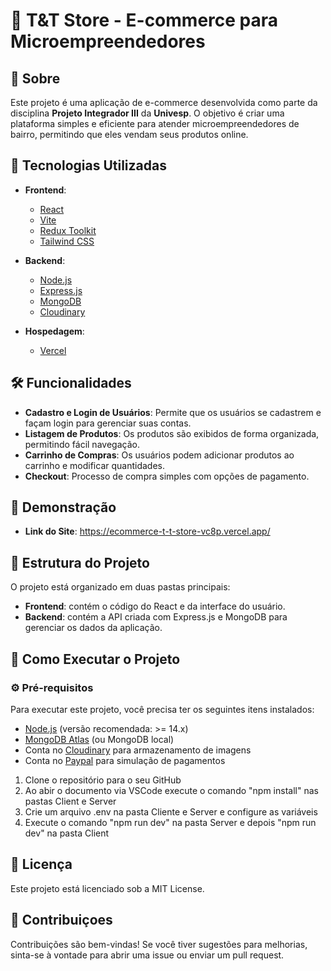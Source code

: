 # 🛒 T&T Store - E-commerce para Microempreendedores

## 📖 Sobre

Este projeto é uma aplicação de e-commerce desenvolvida como parte da disciplina **Projeto Integrador III** da **Univesp**. O objetivo é criar uma plataforma simples e eficiente para atender microempreendedores de bairro, permitindo que eles vendam seus produtos online.

## 🚀 Tecnologias Utilizadas

- **Frontend**:
  - [React](https://reactjs.org/)
  - [Vite](https://vitejs.dev/)
  - [Redux Toolkit](https://redux-toolkit.js.org/)
  - [Tailwind CSS](https://tailwindcss.com/)

- **Backend**:
  - [Node.js](https://nodejs.org/)
  - [Express.js](https://expressjs.com/)
  - [MongoDB](https://www.mongodb.com/)
  - [Cloudinary](https://cloudinary.com/)

- **Hospedagem**:
  - [Vercel](https://vercel.com/)
 

## 🛠️ Funcionalidades

- **Cadastro e Login de Usuários**: Permite que os usuários se cadastrem e façam login para gerenciar suas contas.
- **Listagem de Produtos**: Os produtos são exibidos de forma organizada, permitindo fácil navegação.
- **Carrinho de Compras**: Os usuários podem adicionar produtos ao carrinho e modificar quantidades.
- **Checkout**: Processo de compra simples com opções de pagamento.

## 📸 Demonstração
- **Link do Site**: https://ecommerce-t-t-store-vc8p.vercel.app/

## 📂 Estrutura do Projeto
O projeto está organizado em duas pastas principais:
- **Frontend**: contém o código do React e da interface do usuário.
- **Backend**: contém a API criada com Express.js e MongoDB para gerenciar os dados da aplicação.

## 🔧 Como Executar o Projeto

### ⚙️ Pré-requisitos
Para executar este projeto, você precisa ter os seguintes itens instalados:
- [Node.js](https://nodejs.org/) (versão recomendada: >= 14.x)
- [MongoDB Atlas](https://www.mongodb.com/cloud/atlas) (ou MongoDB local)
- Conta no [Cloudinary](https://cloudinary.com/) para armazenamento de imagens
- Conta no [Paypal](https://paypal.com/) para simulação de pagamentos

1. Clone o repositório para o seu GitHub
2. Ao abir o documento via VSCode execute o comando "npm install" nas pastas Client e Server
3. Crie um arquivo .env na pasta Cliente e Server e configure as variáveis
4. Execute o comando "npm run dev" na pasta Server e depois "npm run dev" na pasta Client

## 📜 Licença
Este projeto está licenciado sob a MIT License.

## 🤝 Contribuiçoes
Contribuições são bem-vindas! Se você tiver sugestões para melhorias, sinta-se à vontade para abrir uma issue ou enviar um pull request.
